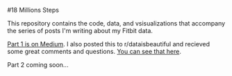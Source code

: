 #18 Millions Steps

This repository contains the code, data, and vsisualizations that accompany the series of posts I'm writing about my Fitbit data. 

[Part 1 is on Medium](https://medium.com/@eramirez/18-million-steps-a-visual-journey-6779bd535602#.3syj30c61).
I also posted this to r/dataisbeautiful and recieved some great comments and questions. [You can see that here](https://www.reddit.com/r/dataisbeautiful/comments/4rg8bv/18_million_fitbit_steps_oc/). 

Part 2 coming soon...
